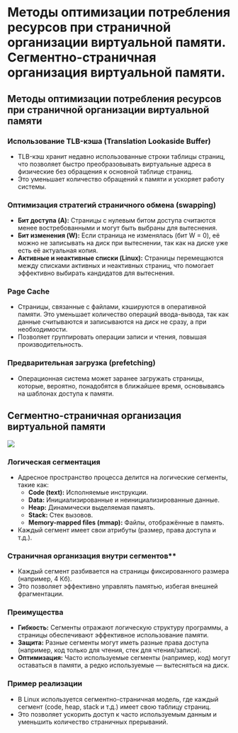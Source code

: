 # Методы оптимизации потребления ресурсов при страничной организации виртуальной памяти. Сегментно-страничная организация виртуальной памяти.
## Методы оптимизации потребления ресурсов при страничной организации виртуальной памяти

### Использование TLB-кэша (Translation Lookaside Buffer)
- TLB-кэш хранит недавно использованные строки таблицы страниц, что позволяет быстро преобразовывать виртуальные адреса в физические без обращения к основной таблице страниц.  
- Это уменьшает количество обращений к памяти и ускоряет работу системы.
### Оптимизация стратегий страничного обмена (swapping)
- **Бит доступа (A):** Страницы с нулевым битом доступа считаются менее востребованными и могут быть выбраны для вытеснения.  
- **Бит изменения (W):** Если страница не изменялась (бит W = 0), её можно не записывать на диск при вытеснении, так как на диске уже есть её актуальная копия.  
- **Активные и неактивные списки (Linux):** Страницы перемещаются между списками активных и неактивных страниц, что помогает эффективно выбирать кандидатов для вытеснения.
### Page Cache
- Страницы, связанные с файлами, кэшируются в оперативной памяти. Это уменьшает количество операций ввода-вывода, так как данные считываются и записываются на диск не сразу, а при необходимости.  
- Позволяет группировать операции записи и чтения, повышая производительность.
### Предварительная загрузка (prefetching)
- Операционная система может заранее загружать страницы, которые, вероятно, понадобятся в ближайшее время, основываясь на шаблонах доступа к памяти.
## Сегментно-страничная организация виртуальной памяти
![](Pasted%20image%2020250623224823.png)
### Логическая сегментация  
- Адресное пространство процесса делится на логические сегменты, такие как:  
	- **Code (text):** Исполняемые инструкции.  
	- **Data:** Инициализированные и неинициализированные данные.  
	- **Heap:** Динамически выделяемая память.  
	- **Stack:** Стек вызовов.  
	- **Memory-mapped files (mmap):** Файлы, отображённые в память.  
- Каждый сегмент имеет свои атрибуты (размер, права доступа и т.д.).
### Страничная организация внутри сегментов**  
- Каждый сегмент разбивается на страницы фиксированного размера (например, 4 Кб).  
- Это позволяет эффективно управлять памятью, избегая внешней фрагментации.
### Преимущества  
- **Гибкость:** Сегменты отражают логическую структуру программы, а страницы обеспечивают эффективное использование памяти.  
- **Защита:** Разные сегменты могут иметь разные права доступа (например, код только для чтения, стек для чтения/записи).  
- **Оптимизация:** Часто используемые сегменты (например, код) могут оставаться в памяти, а редко используемые — вытесняться на диск.
### Пример реализации  
- В Linux используется сегментно-страничная модель, где каждый сегмент (code, heap, stack и т.д.) имеет свою таблицу страниц.  
- Это позволяет ускорить доступ к часто используемым данным и уменьшить количество страничных прерываний.